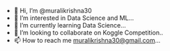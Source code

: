 - 👋 Hi, I’m @muralikrishna30
- 👀 I’m interested in Data Science and ML...
- 🌱 I’m currently learning Data Science...
- 💞️ I’m looking to collaborate on Koggle Competition..
- 📫 How to reach me muralikrishna30@gmail.com...

<!---
muralikrishna30/muralikrishna30 is a ✨ special ✨ repository because its `README.md` (this file) appears on your GitHub profile.
You can click the Preview link to take a look at your changes.
--->

